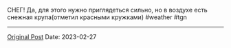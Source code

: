 СНЕГ! Да, для этого нужно приглядеться сильно, но в воздухе есть снежная крупа(отметил красными кружками) #weather #tgn

---
[Original Post](https://t.me/lev2tarragona/982)
Date: 2023-02-27

